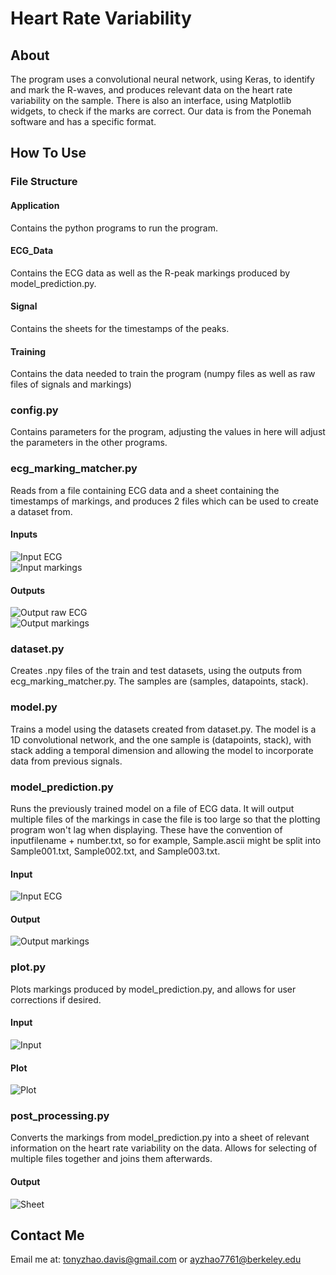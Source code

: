 # Heart Rate Variability

## About
The program uses a convolutional neural network, using Keras, to identify and mark
the R-waves, and produces relevant data on the heart rate variability on the sample.
There is also an interface, using Matplotlib widgets, 
to check if the marks are correct. Our data is from the Ponemah software and has a
specific format.

## How To Use

### File Structure
#### Application
Contains the python programs to run the program. 
#### ECG_Data
Contains the ECG data as well as the R-peak markings produced by model_prediction.py.
#### Signal
Contains the sheets for the timestamps of the peaks.
#### Training
Contains the data needed to train the program (numpy files as well as raw files of
signals and markings)


### config.py
Contains parameters for the program, adjusting the values in here will adjust the 
parameters in the other programs.

### ecg_marking_matcher.py
Reads from a file containing ECG data and a sheet containing the timestamps of markings,
and produces 2 files which can be used to create a dataset from.
#### Inputs
![Input ECG](https://i.imgur.com/haLT0uK.png)\
![Input markings](https://i.imgur.com/e91n1oW.png)
#### Outputs
![Output raw ECG](https://i.imgur.com/MLuHYHI.png)\
![Output markings](https://i.imgur.com/5QnkC9a.png)

### dataset.py
Creates .npy files of the train and test datasets, using the outputs from 
ecg_marking_matcher.py. The samples are (samples, datapoints, stack).

### model.py
Trains a model using the datasets created from dataset.py. The model is a 1D convolutional
network, and the one sample is (datapoints, stack), with stack adding a temporal dimension
and allowing the model to incorporate data from previous signals.

### model_prediction.py
Runs the previously trained model on a file of ECG data. It will output multiple files of 
the markings in case the file is too large so that the plotting program
won't lag when displaying. These have the convention of inputfilename + number.txt, so
for example, Sample.ascii might be split into Sample001.txt, Sample002.txt, and Sample003.txt.
#### Input
![Input ECG](https://i.imgur.com/TS68fCY.png)
#### Output
![Output markings](https://i.imgur.com/lMnUa1u.png)

### plot.py
Plots markings produced by model_prediction.py, and allows for user corrections if desired.
#### Input
![Input](https://i.imgur.com/2V9CnZ7.png)
#### Plot
![Plot](https://i.imgur.com/wo64PAk.png)

### post_processing.py
Converts the markings from model_prediction.py into a sheet of relevant information on the heart rate variability
on the data. Allows for selecting of multiple files together and joins them afterwards.
#### Output
![Sheet](https://i.imgur.com/3XuqSBx.png)


## Contact Me
Email me at: tonyzhao.davis@gmail.com or ayzhao7761@berkeley.edu

